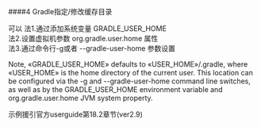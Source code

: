 ####4 Gradle指定/修改缓存目录



可以
法1.通过添加系统变量 GRADLE_USER_HOME  
法2.设置虚拟机参数 org.gradle.user.home 属性   
法3.通过命令行-g或者 --gradle-user-home 参数设置   

Note, «GRADLE_USER_HOME» defaults to «USER_HOME»/.gradle, where «USER_HOME» is the home directory of the current user. This location can be configured via the -g and --gradle-user-home command line switches, as well as by the GRADLE_USER_HOME environment variable and org.gradle.user.home JVM system property.

示例援引官方userguide第18.2章节(ver2.9)